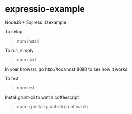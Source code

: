 expressio-example
=================

NodeJS + Express.IO example

To setup
> npm install

To run, simply
> npm start

In your browser, go http://localhost:8080 to see how it works

To test
> npm test

Install grunt-cli to watch coffeescript
> npm -g install grunt-cli
> grunt watch
